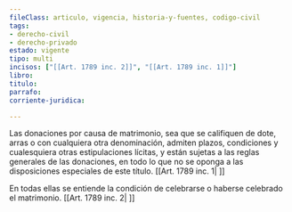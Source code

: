 ```yaml
---
fileClass: articulo, vigencia, historia-y-fuentes, codigo-civil
tags:
- derecho-civil
- derecho-privado
estado: vigente
tipo: multi
incisos: ["[[Art. 1789 inc. 2]]", "[[Art. 1789 inc. 1]]"]
libro:
titulo:
parrafo:
corriente-juridica:

---
```

Las donaciones por causa de matrimonio, sea que se califiquen de dote, arras o con cualquiera otra denominación, admiten plazos, condiciones y cualesquiera otras estipulaciones lícitas, y están sujetas a las reglas generales de las donaciones, en todo lo que no se oponga a las disposiciones especiales de este título. [[Art. 1789 inc. 1| ]]

En todas ellas se entiende la condición de celebrarse o haberse celebrado el matrimonio. [[Art. 1789 inc. 2| ]]